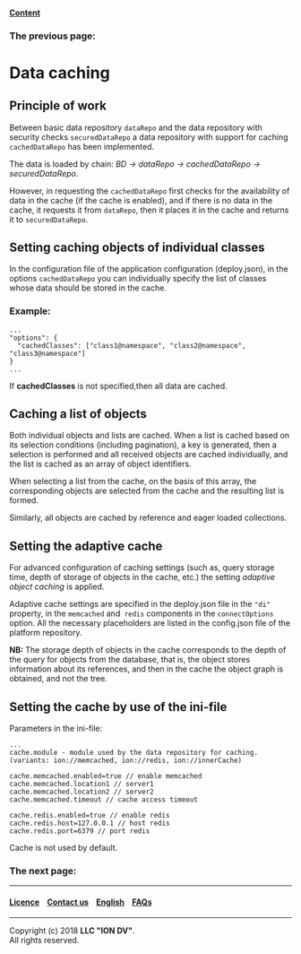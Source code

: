 #### [Content](/docs/en/index.md)

### The previous page: [](/docs/en/2_system_description/functionality/.md)

# Data caching

## Principle of work

Between basic data repository `dataRepo` and the data repository with security checks `securedDataRepo` a data repository with support for caching `cachedDataRepo` has been implemented. 

The data is loaded by chain: *BD -> dataRepo -> cachedDataRepo -> securedDataRepo*. 

However,  in requesting the `cachedDataRepo` first checks for the availability of data in the cache (if the cache is enabled), and if there is no data in the cache, it requests it from `dataRepo`, then it places it in the cache and returns it to `securedDataRepo`.

## Setting caching objects of individual classes

In the configuration file of the application configuration (deploy.json), in the options `cachedDataRepo` you can individually specify the list of classes whose data should be stored in the cache.

### Example:
```
...
"options": {
  "cachedClasses": ["class1@namespace", "class2@namespace", "class3@namespace"]
}
...
```
If **cachedClasses** is not specified,then all data are cached. 

## Caching a list of objects

Both individual objects and lists are cached.
When a list is cached based on its selection conditions (including pagination), a key is generated, then a selection is performed and all received objects are cached individually, and the list is cached as an array of object identifiers.

When selecting a list from the cache, on the basis of this array, the corresponding objects are selected from the cache and the resulting list is formed.

Similarly, all objects are cached by reference and eager loaded collections.

## Setting the adaptive cache

For advanced configuration of caching settings (such as, query storage time, depth of storage of objects in the cache, etc.) the setting *adaptive object caching* is applied.

Adaptive cache settings are specified in the deploy.json file in the `"di"` property, in the `memcached` and` redis` components in the `connectOptions` option.
All the necessary placeholders are listed in the config.json file of the platform repository.

**NB:** The storage depth of objects in the cache corresponds to the depth of the query for objects from the database, that is, the object stores information about its references, and then in the cache the object graph is obtained, and not the tree.


## Setting the cache by use of the ini-file

Parameters in the ini-file:

```
...
cache.module - module used by the data repository for caching. 
(variants: ion://memcached, ion://redis, ion://innerCache)

cache.memcached.enabled=true // enable memcached
cache.memcached.location1 // server1
cache.memcached.location2 // server2
cache.memcached.timeout // cache access timeout

cache.redis.enabled=true // enable redis
cache.redis.host=127.0.0.1 // host redis
cache.redis.port=6379 // port redis
```
Cache is not used by default.

### The next page: [](/docs/en/2_system_description/functionality/.md)

--------------------------------------------------------------------------  


 #### [Licence](/LICENCE.md) &ensp;  [Contact us](https://iondv.com) &ensp;  [English](/docs/en/2_system_description/functionality/cached.md)   &ensp; [FAQs](/faqs.md)          



--------------------------------------------------------------------------  

Copyright (c) 2018 **LLC "ION DV"**.  
All rights reserved. 